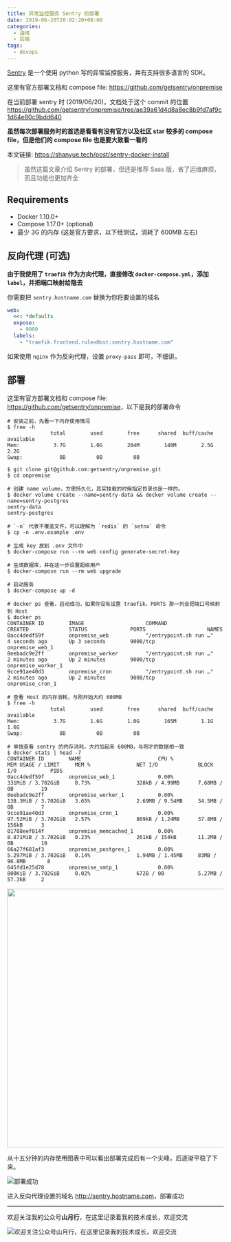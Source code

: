 ```yaml
---
title: 异常监控服务 Sentry 的部署
date: 2019-06-20T20:02:20+08:00
categories:
  - 运维
  - 后端
tags:
  - devops
---
```


[Sentry](https://github.com/getsentry/sentry) 是一个使用 python 写的异常监控服务，并有支持很多语言的 SDK。

这里有官方部署文档和 compose file: <https://github.com/getsentry/onpremise>

在当前部署 sentry 时 (2019/06/20)，文档处于这个 commit 的位置 <https://github.com/getsentry/onpremise/tree/ae39a61d4d8a8ec8b9fd7af9c1d64e80c9bdd640> 

**虽然每次部署服务时的首选是看看有没有官方以及社区 star 较多的 compose file，但是他们的 compose file 也是要大致看一看的**

<!--more-->

本文链接: <https://shanyue.tech/post/sentry-docker-install>

> 虽然这篇文章介绍 Sentry 的部署，但还是推荐 Saas 版，省了运维麻烦，而且功能也更加齐全

## Requirements

+ Docker 1.10.0+
+ Compose 1.17.0+ (optional)
+ 最少 3G 的内存 (这是官方要求，以下经测试，消耗了 600MB 左右)

## 反向代理 (可选)

**由于我使用了 `traefik` 作为方向代理，直接修改 `docker-compose.yml`，添加 `label`，并把端口映射给隐去**

你需要把 `sentry.hostname.com` 替换为你将要设置的域名

```yaml
web:
  <<: *defaults
  expose:
    - 9000
  labels:
    - "traefik.frontend.rule=Host:sentry.hostname.com"
```

如果使用 `nginx` 作为反向代理，设置 `proxy-pass` 即可，不细讲。

## 部署

这里有官方部署文档和 compose file: <https://github.com/getsentry/onpremise>，以下是我的部署命令

```shell
# 安装之前，先看一下内存使用情况
$ free -h
              total        used        free      shared  buff/cache   available
Mem:           3.7G        1.0G        204M        140M        2.5G        2.2G
Swap:            0B          0B          0B

$ git clone git@github.com:getsentry/onpremise.git
$ cd onpremise

# 创建 name volume，方便持久化，其实挂载的时候指定目录也是一样的。
$ docker volume create --name=sentry-data && docker volume create --name=sentry-postgres
sentry-data
sentry-postgres

# `-n` 代表不覆盖文件，可以理解为 `redis` 的 `setnx` 命令
$ cp -n .env.example .env

# 生成 key 放到 .env 文件中
$ docker-compose run --rm web config generate-secret-key

# 生成数据库，并在这一步设置超级用户
$ docker-compose run --rm web upgrade

# 启动服务
$ docker-compose up -d

# docker ps 查看，启动成功，如果你没有设置 traefik，PORTS 那一列会把端口号映射到 Host
$ docker ps
CONTAINER ID        IMAGE                    COMMAND                  CREATED             STATUS              PORTS                    NAMES
0acc4dedf59f        onpremise_web            "/entrypoint.sh run …"   4 seconds ago       Up 3 seconds        9000/tcp                 onpremise_web_1
8eebadc9e2ff        onpremise_worker         "/entrypoint.sh run …"   2 minutes ago       Up 2 minutes        9000/tcp                 onpremise_worker_1
9cce91ae40d3        onpremise_cron           "/entrypoint.sh run …"   2 minutes ago       Up 2 minutes        9000/tcp                 onpremise_cron_1

# 查看 Host 的内存消耗，与刚开始大约 600MB
$ free -h
              total        used        free      shared  buff/cache   available
Mem:           3.7G        1.6G        1.0G        165M        1.1G        1.6G
Swap:            0B          0B          0B

# 单独查看 sentry 的内存消耗，大约加起来 600MB，与刚才的数据相一致
$ docker stats | head -7
CONTAINER ID        NAME                         CPU %               MEM USAGE / LIMIT     MEM %               NET I/O             BLOCK I/O           PIDS
0acc4dedf59f        onpremise_web_1              0.00%               331MiB / 3.702GiB     8.73%               328kB / 4.99MB      7.68MB / 0B         19
8eebadc9e2ff        onpremise_worker_1           0.00%               138.3MiB / 3.702GiB   3.65%               2.69MB / 9.54MB     34.5MB / 0B         7
9cce91ae40d3        onpremise_cron_1             0.00%               97.52MiB / 3.702GiB   2.57%               869kB / 1.24MB      37.8MB / 156kB      3
01788eef014f        onpremise_memcached_1        0.00%               8.871MiB / 3.702GiB   0.23%               261kB / 154kB       11.2MB / 0B         10
66a27f681af3        onpremise_postgres_1         0.00%               5.297MiB / 3.702GiB   0.14%               1.94MB / 1.45MB     83MB / 96.8MB       8
645fd1e25d78        onpremise_smtp_1             0.00%               800KiB / 3.702GiB     0.02%               672B / 0B           5.27MB / 57.3kB     2
```

<img src="https://shanyue.tech/post/sentry-docker-install/memory.png" width=600>

从十五分钟的内存使用图表中可以看出部署完成后有一个尖峰，后逐渐平稳了下来。

![部署成功](https://shanyue.tech/post/sentry-docker-install/ok.png)

进入反向代理设置的域名 <http://sentry.hostname.com>，部署成功

<hr/>

欢迎关注我的公众号**山月行**，在这里记录着我的技术成长，欢迎交流

![欢迎关注公众号山月行，在这里记录我的技术成长，欢迎交流](https://shanyue.tech/qrcode.jpg)
